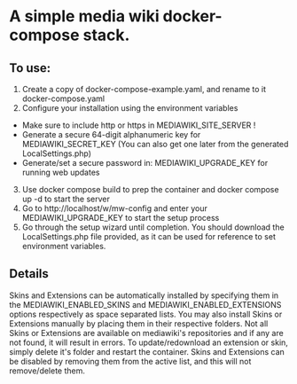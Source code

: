 # A simple media wiki docker-compose stack.

## To use:
1) Create a copy of docker-compose-example.yaml, and rename to it docker-compose.yaml
2) Configure your installation using the environment variables
- Make sure to include http or https in MEDIAWIKI_SITE_SERVER !
- Generate a secure 64-digit alphanumeric key for MEDIAWIKI_SECRET_KEY (You can also get one later from the generated LocalSettings.php)
- Generate/set a secure password in: MEDIAWIKI_UPGRADE_KEY for running web updates
3) Use docker compose build to prep the container and docker compose up -d to start the server
4) Go to http://localhost/w/mw-config and enter your MEDIAWIKI_UPGRADE_KEY to start the setup process
5) Go through the setup wizard until completion. You should download the LocalSettings.php file provided, as it can be used for reference to set environment variables.

## Details
Skins and Extensions can be automatically installed by specifying them in the MEDIAWIKI_ENABLED_SKINS and MEDIAWIKI_ENABLED_EXTENSIONS options respectively as space separated lists. You may also install Skins or Extensions manually by placing them in their respective folders. Not all Skins or Extensions are available on mediawiki's repositories and if any are not found, it will result in errors. To update/redownload an extension or skin, simply delete it's folder and restart the container. Skins and Extensions can be disabled by removing them from the active list, and this will not remove/delete them.
